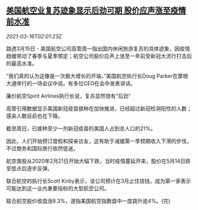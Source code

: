 <!--1615863347000-->
[美国航空业复苏迹象显示后劲可期 股价应声涨至疫情前水准](https://cn.reuters.com/article/us-air-stocks-recovery-0316-idCNKBS2B805V)
------

<div><i>2021-03-16T02:01:23Z</i></div><p>路透3月15日 - 美国航空公司高管周一指出国内休闲旅游复苏的具体迹象，因疫情趋缓带动了春季与夏季预定；航空公司股价应声上涨至一年前受新冠大流行打击后的最高水准。</p><p>“我们真的认为这像是一次极大增长的开端，”美国航空执行长Doug Parker在摩根大通举行的一场会议中说。有多位CEO在会中发表讲话。</p><p>廉价航空Spirit Airlines执行长说，复苏显然很有“后劲”</p><p>高管引用数据显示美国新冠疫苗接种在加快推进，已经超过新冠检测阳性的人数；感染人数目前也在下降。</p><p>截至周日，已接种至少一剂新冠疫苗的美国人占到总人口的21%。</p><p>因此，人们开始预订度假和探亲访友，这有助于减缓第一季预期收入下滑的步伐，不过商务和国际旅行依然低迷。</p><p>航空类股从2020年2月21日开始大幅下跌，当时疫情蔓延开来，股价在5月14日跌至低点后逐步反弹。</p><p>联合航空的执行长Scott Kirby表示，该公司预计在3月止住烧钱，成为第一家表示可能达到这一业内重要指标的大型航空公司。</p><p>联合航空股价收盘涨8.3%，道指美国航空指数盘中一度跳升逾4%。(完)</p>
